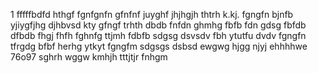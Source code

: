1
fffffbdfd
hthgf
fgnfgnfn
gfnfnf
juyghf
jhjhgjh
thtrh
k.kj.
fgngfn
bjnfb
yjiygfjhg
djhbvsd
kty
gfngf
trhth
dbdb
fnfdn
ghmhg
fbfb
fdn
gdsg
fbfdb
dfbdb
fhgj
fhfh
fghnfg
ttjmh
fdbfb
sdgsg
dsvsdv
fbh
ytutfu
dvdv
fgngfn
tfrgdg
bfbf
herhg
ytkyt
fgngfm
sdgsgs
dsbsd
ewgwg
hjgg
njyj
ehhhhwe
76o97
sghrh
wggw
kmhjh
tttjtjr
fnhgm
